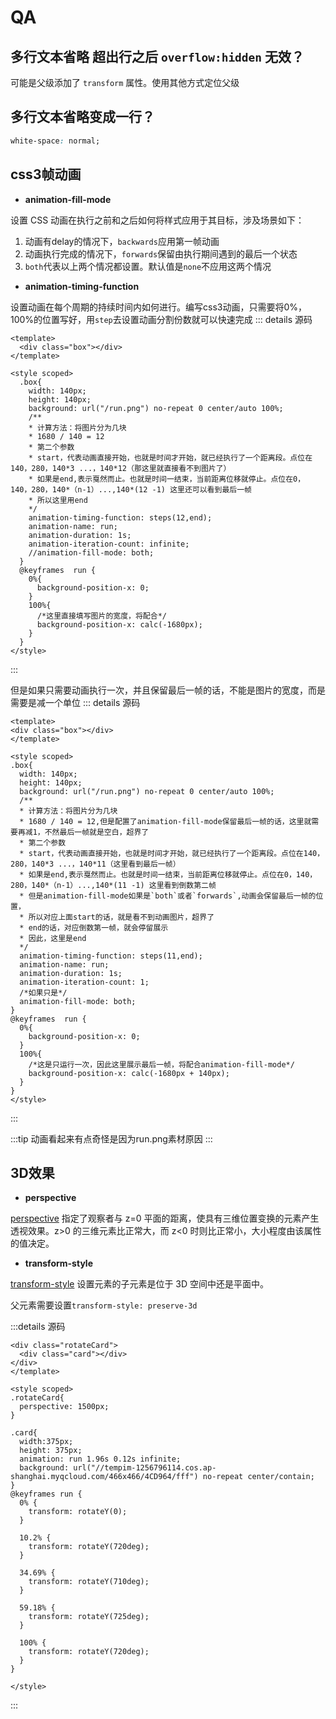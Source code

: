 <script setup>
import CssRun from '../components/cssRun.vue';
import CssRunOnce from '../components/cssRunOnce.vue';
import RotateCard from '../components/rotateCard.vue';
</script>
# QA
## 多行文本省略 超出行之后 `overflow:hidden` 无效？
可能是父级添加了 `transform` 属性。使用其他方式定位父级
## 多行文本省略变成一行？
```css
white-space: normal;
```
## css3帧动画
- **animation-fill-mode**

设置 CSS 动画在执行之前和之后如何将样式应用于其目标，涉及场景如下：
1. 动画有delay的情况下，`backwards`应用第一帧动画
2. 动画执行完成的情况下，`forwards`保留由执行期间遇到的最后一个状态
3. `both`代表以上两个情况都设置。默认值是`none`不应用这两个情况

- **animation-timing-function**

设置动画在每个周期的持续时间内如何进行。编写css3动画，只需要将0%，100%的位置写好，用`step`去设置动画分割份数就可以快速完成
::: details 源码
```vue
<template>
  <div class="box"></div>
</template>

<style scoped>
  .box{
    width: 140px;
    height: 140px;
    background: url("/run.png") no-repeat 0 center/auto 100%;
    /**
    * 计算方法：将图片分为几块
    * 1680 / 140 = 12
    * 第二个参数
    * start，代表动画直接开始，也就是时间才开始，就已经执行了一个距离段。点位在140，280，140*3 ...，140*12（那这里就直接看不到图片了）
    * 如果是end,表示戛然而止。也就是时间一结束，当前距离位移就停止。点位在0，140，280，140*（n-1）...,140*(12 -1) 这里还可以看到最后一帧
    * 所以这里用end
    */
    animation-timing-function: steps(12,end);
    animation-name: run;
    animation-duration: 1s;
    animation-iteration-count: infinite;
    //animation-fill-mode: both;
  }
  @keyframes  run {
    0%{
      background-position-x: 0;
    }
    100%{
      /*这里直接填写图片的宽度，将配合*/
      background-position-x: calc(-1680px);
    }
  }
</style>
```
:::
<CssRun/>

但是如果只需要动画执行一次，并且保留最后一帧的话，不能是图片的宽度，而是需要是减一个单位
::: details 源码
```vue
<template>
<div class="box"></div>
</template>

<style scoped>
.box{
  width: 140px;
  height: 140px;
  background: url("/run.png") no-repeat 0 center/auto 100%;
  /**
  * 计算方法：将图片分为几块
  * 1680 / 140 = 12,但是配置了animation-fill-mode保留最后一帧的话，这里就需要再减1，不然最后一帧就是空白，超界了
  * 第二个参数
  * start，代表动画直接开始，也就是时间才开始，就已经执行了一个距离段。点位在140，280，140*3 ...，140*11（这里看到最后一帧）
  * 如果是end,表示戛然而止。也就是时间一结束，当前距离位移就停止。点位在0，140，280，140*（n-1）...,140*(11 -1) 这里看到倒数第二帧
  * 但是animation-fill-mode如果是`both`或者`forwards`,动画会保留最后一帧的位置，
  * 所以对应上面start的话，就是看不到动画图片，超界了
  * end的话，对应倒数第一帧，就会停留展示
  * 因此，这里是end
  */
  animation-timing-function: steps(11,end);
  animation-name: run;
  animation-duration: 1s;
  animation-iteration-count: 1;
  /*如果只是*/
  animation-fill-mode: both;
}
@keyframes  run {
  0%{
    background-position-x: 0;
  }
  100%{
    /*这是只运行一次，因此这里展示最后一帧，将配合animation-fill-mode*/
    background-position-x: calc(-1680px + 140px);
  }
}
</style>
```
:::
<CssRunOnce/>

:::tip
动画看起来有点奇怪是因为run.png素材原因
:::

## 3D效果
- **perspective**

[perspective](https://developer.mozilla.org/zh-CN/docs/Web/CSS/perspective) 指定了观察者与 z=0 平面的距离，使具有三维位置变换的元素产生透视效果。z>0 的三维元素比正常大，而 z<0 时则比正常小，大小程度由该属性的值决定。
- **transform-style**
  
[transform-style](https://developer.mozilla.org/zh-CN/docs/Web/CSS/transform-style) 设置元素的子元素是位于 3D 空间中还是平面中。

父元素需要设置`transform-style: preserve-3d`

<RotateCard/>

:::details 源码
```vue
<div class="rotateCard">
  <div class="card"></div>
</div>
</template>

<style scoped>
.rotateCard{
  perspective: 1500px;
}

.card{
  width:375px;
  height: 375px;
  animation: run 1.96s 0.12s infinite;
  background: url("//tempim-1256796114.cos.ap-shanghai.myqcloud.com/466x466/4CD964/fff") no-repeat center/contain;
}
@keyframes run {
  0% {
    transform: rotateY(0);
  }

  10.2% {
    transform: rotateY(720deg);
  }

  34.69% {
    transform: rotateY(710deg);
  }

  59.18% {
    transform: rotateY(725deg);
  }

  100% {
    transform: rotateY(720deg);
  }
}

</style>
```
:::